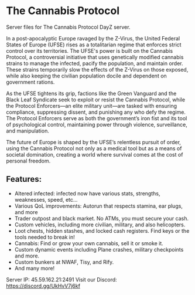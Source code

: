 <!-- ======================================== README.md Start ======================================== -->


<!-- ------------------------------ Intro Start ------------------------------ -->

# The Cannabis Protocol

Server files for The Cannabis Protocol DayZ server.

<!-- ------------------------------ Intro End ------------------------------ -->


<!-- ------------------------------ Overview Start ------------------------------ -->

In a post-apocalyptic Europe ravaged by the Z-Virus, the United Federal States of Europe (UFSE) rises as a totalitarian regime that enforces strict control over its territories. The UFSE's power is built on the Cannabis Protocol, a controversial initiative that uses genetically modified cannabis strains to manage the infected, pacify the population, and maintain order. These strains temporarily slow the effects of the Z-Virus on those exposed, while also keeping the civilian population docile and dependent on government rations.

As the UFSE tightens its grip, factions like the Green Vanguard and the Black Leaf Syndicate seek to exploit or resist the Cannabis Protocol, while the Protocol Enforcers—an elite military unit—are tasked with ensuring compliance, suppressing dissent, and punishing any who defy the regime. The Protocol Enforcers serve as both the government’s iron fist and its tool of psychological control, maintaining power through violence, surveillance, and manipulation.

The future of Europe is shaped by the UFSE’s relentless pursuit of order, using the Cannabis Protocol not only as a medical tool but as a means of societal domination, creating a world where survival comes at the cost of personal freedom.

## Features:

- Altered infected: infected now have various stats, strengths, weaknesses, speed, etc...  
- Various QoL improvements: Autorun that respects stamina, ear plugs, and more
- Trader outpost and black market.  No ATMs, you must secure your cash.
- Custom vehicles, including more civilian, military, and also helicopters.
- Loot chests, hidden stashes, and locked cash registers.  Find keys or the tools needed to break in!
- Cannabis: Find or grow your own cannabis, sell it or smoke it.
- Custom dynamic events including Plane crashes, military checkpoints and more.
- Custom bunkers at NWAF, Tisy, and Rify.
- And many more!

Server IP:  45.59.162.21:2491
Visit our Discord: https://discord.gg/UkHvV7j6kf

<!-- ------------------------------ Overview End ------------------------------ -->


<!-- ------------------------------ Outro Start ------------------------------ -->

<!-- ------------------------------ Outro End ------------------------------ -->


<!-- ======================================== README.md Start ======================================== -->
